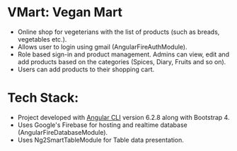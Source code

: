 # VMart: Vegan Mart
- Online shop for vegeterians with the list of products (such as breads, vegetables etc.).
- Allows user to login using gmail (AngularFireAuthModule). 
- Role based sign-in and product management. Admins can view, edit and add products based on the categories (Spices, Diary, Fruits and so on). 
- Users can add products to their shopping cart.

# Tech Stack:
- Project developed with [Angular CLI](https://github.com/angular/angular-cli) version 6.2.8 along with Bootstrap 4.
- Uses Google's Firebase for hosting and realtime database (AngularFireDatabaseModule).
- Uses Ng2SmartTableModule for Table data presentation.
